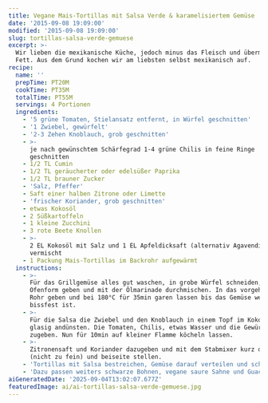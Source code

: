 ```yaml
---
title: Vegane Mais-Tortillas mit Salsa Verde & karamelisiertem Gemüse
date: '2015-09-08 19:09:00'
modified: '2015-09-08 19:09:00'
slug: tortillas-salsa-verde-gemuese
excerpt: >-
  Wir lieben die mexikanische Küche, jedoch minus das Fleisch und übermäßiges
  Fett. Aus dem Grund kochen wir am liebsten selbst mexikanisch auf.
recipe:
  name: ''
  prepTime: PT20M
  cookTime: PT35M
  totalTime: PT55M
  servings: 4 Portionen
  ingredients:
    - '5 grüne Tomaten, Stielansatz entfernt, in Würfel geschnitten'
    - '1 Zwiebel, gewürfelt'
    - '2-3 Zehen Knoblauch, grob geschnitten'
    - >-
      je nach gewünschtem Schärfegrad 1-4 grüne Chilis in feine Ringe
      geschnitten
    - 1/2 TL Cumin
    - 1/2 TL geräucherter oder edelsüßer Paprika
    - 1/2 TL brauner Zucker
    - 'Salz, Pfeffer'
    - Saft einer halben Zitrone oder Limette
    - 'frischer Koriander, grob geschnitten'
    - etwas Kokosöl
    - 2 Süßkartoffeln
    - 1 kleine Zucchini
    - 3 rote Beete Knollen
    - >-
      2 EL Kokosöl mit Salz und 1 EL Apfeldicksaft (alternativ Agavendicksaft)
      vermischt
    - 1 Packung Mais-Tortillas im Backrohr aufgewärmt
  instructions:
    - >-
      Für das Grillgemüse alles gut waschen, in grobe Würfel schneiden, in eine
      Ofenform geben und mit der Ölmarinade durchmischen. In das vorgeheizte
      Rohr geben und bei 180°C für 35min garen lassen bis das Gemüse weich, aber
      bissfest ist.
    - >-
      Für die Salsa die Zwiebel und den Knoblauch in einem Topf im Kokosöl
      glasig andünsten. Die Tomaten, Chilis, etwas Wasser und die Gewürze
      zugeben. Nun für 10min auf kleiner Flamme köcheln lassen.
    - >-
      Zitronensaft und Koriander dazugeben und mit dem Stabmixer kurz durchmixen
      (nicht zu fein) und beiseite stellen.
    - 'Tortillas mit Salsa bestreichen, Gemüse darauf verteilen und schlemmen!'
    - 'Dazu passen weiters schwarze Bohnen, vegane saure Sahne und Guacamole.'
aiGeneratedDate: '2025-09-04T13:02:07.677Z'
featuredImage: ai/ai-tortillas-salsa-verde-gemuese.jpg
---
```


